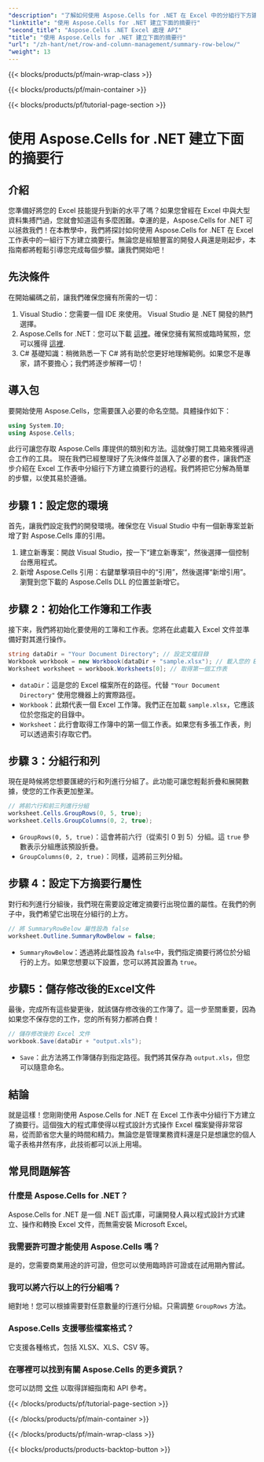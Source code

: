 ```yaml
---
"description": "了解如何使用 Aspose.Cells for .NET 在 Excel 中的分組行下方建立摘要行。包含逐步指南。"
"linktitle": "使用 Aspose.Cells for .NET 建立下面的摘要行"
"second_title": "Aspose.Cells .NET Excel 處理 API"
"title": "使用 Aspose.Cells for .NET 建立下面的摘要行"
"url": "/zh-hant/net/row-and-column-management/summary-row-below/"
"weight": 13
---
```


{{< blocks/products/pf/main-wrap-class >}}

{{< blocks/products/pf/main-container >}}

{{< blocks/products/pf/tutorial-page-section >}}

# 使用 Aspose.Cells for .NET 建立下面的摘要行

## 介紹
您準備好將您的 Excel 技能提升到新的水平了嗎？如果您曾經在 Excel 中與大型資料集搏鬥過，您就會知道這有多麼困難。幸運的是，Aspose.Cells for .NET 可以拯救我們！在本教學中，我們將探討如何使用 Aspose.Cells for .NET 在 Excel 工作表中的一組行下方建立摘要行。無論您是經驗豐富的開發人員還是剛起步，本指南都將輕鬆引導您完成每個步驟。讓我們開始吧！
## 先決條件
在開始編碼之前，讓我們確保您擁有所需的一切：
1. Visual Studio：您需要一個 IDE 來使用。 Visual Studio 是 .NET 開發的熱門選擇。
2. Aspose.Cells for .NET：您可以下載 [這裡](https://releases.aspose.com/cells/net/)。確保您擁有駕照或臨時駕照，您可以獲得 [這裡](https://purchase。aspose.com/temporary-license/).
3. C# 基礎知識：稍微熟悉一下 C# 將有助於您更好地理解範例。如果您不是專家，請不要擔心；我們將逐步解釋一切！
## 導入包
要開始使用 Aspose.Cells，您需要匯入必要的命名空間。具體操作如下：
```csharp
using System.IO;
using Aspose.Cells;
```
此行可讓您存取 Aspose.Cells 庫提供的類別和方法。這就像打開工具箱來獲得適合工作的工具。 
現在我們已經整理好了先決條件並匯入了必要的套件，讓我們逐步介紹在 Excel 工作表中分組行下方建立摘要行的過程。我們將把它分解為簡單的步驟，以使其易於遵循。
## 步驟 1：設定您的環境
首先，讓我們設定我們的開發環境。確保您在 Visual Studio 中有一個新專案並新增了對 Aspose.Cells 庫的引用。
1. 建立新專案：開啟 Visual Studio，按一下“建立新專案”，然後選擇一個控制台應用程式。
2. 新增 Aspose.Cells 引用：右鍵單擊項目中的“引用”，然後選擇“新增引用”。瀏覽到您下載的 Aspose.Cells DLL 的位置並新增它。
## 步驟 2：初始化工作簿和工作表
接下來，我們將初始化要使用的工簿和工作表。您將在此處載入 Excel 文件並準備好對其進行操作。
```csharp
string dataDir = "Your Document Directory"; // 設定文檔目錄
Workbook workbook = new Workbook(dataDir + "sample.xlsx"); // 載入您的 Excel 文件
Worksheet worksheet = workbook.Worksheets[0]; // 取得第一個工作表
```
- `dataDir`：這是您的 Excel 檔案所在的路徑。代替 `"Your Document Directory"` 使用您機器上的實際路徑。
- `Workbook`：此類代表一個 Excel 工作簿。我們正在加載 `sample.xlsx`，它應該位於您指定的目錄中。
- `Worksheet`：此行會取得工作簿中的第一個工作表。如果您有多張工作表，則可以透過索引存取它們。
## 步驟 3：分組行和列
現在是時候將您想要匯總的行和列進行分組了。此功能可讓您輕鬆折疊和展開數據，使您的工作表更加整潔。
```csharp
// 將前六行和前三列進行分組
worksheet.Cells.GroupRows(0, 5, true);
worksheet.Cells.GroupColumns(0, 2, true);
```
- `GroupRows(0, 5, true)`：這會將前六行（從索引 0 到 5）分組。這 `true` 參數表示分組應該預設折疊。
- `GroupColumns(0, 2, true)`：同樣，這將前三列分組。
## 步驟 4：設定下方摘要行屬性
對行和列進行分組後，我們現在需要設定確定摘要行出現位置的屬性。在我們的例子中，我們希望它出現在分組行的上方。
```csharp
// 將 SummaryRowBelow 屬性設為 false
worksheet.Outline.SummaryRowBelow = false;
```
- `SummaryRowBelow`：透過將此屬性設為 `false`中，我們指定摘要行將位於分組行的上方。如果您想要以下設置，您可以將其設置為 `true`。
## 步驟5：儲存修改後的Excel文件
最後，完成所有這些變更後，就該儲存修改後的工作簿了。這一步至關重要，因為如果您不保存您的工作，您的所有努力都將白費！
```csharp
// 儲存修改後的 Excel 文件
workbook.Save(dataDir + "output.xls");
```
- `Save`：此方法將工作簿儲存到指定路徑。我們將其保存為 `output.xls`，但您可以隨意命名。
## 結論
就是這樣！您剛剛使用 Aspose.Cells for .NET 在 Excel 工作表中分組行下方建立了摘要行。這個強大的程式庫使得以程式設計方式操作 Excel 檔案變得非常容易，從而節省您大量的時間和精力。無論您是管理業務資料還是只是想讓您的個人電子表格井然有序，此技術都可以派上用場。
## 常見問題解答
### 什麼是 Aspose.Cells for .NET？  
Aspose.Cells for .NET 是一個 .NET 函式庫，可讓開發人員以程式設計方式建立、操作和轉換 Excel 文件，而無需安裝 Microsoft Excel。
### 我需要許可證才能使用 Aspose.Cells 嗎？  
是的，您需要商業用途的許可證，但您可以使用臨時許可證或在試用期內嘗試。
### 我可以將六行以上的行分組嗎？  
絕對地！您可以根據需要對任意數量的行進行分組。只需調整 `GroupRows` 方法。
### Aspose.Cells 支援哪些檔案格式？  
它支援各種格式，包括 XLSX、XLS、CSV 等。
### 在哪裡可以找到有關 Aspose.Cells 的更多資訊？  
您可以訪問 [文件](https://reference.aspose.com/cells/net/) 以取得詳細指南和 API 參考。


{{< /blocks/products/pf/tutorial-page-section >}}

{{< /blocks/products/pf/main-container >}}

{{< /blocks/products/pf/main-wrap-class >}}

{{< blocks/products/products-backtop-button >}}